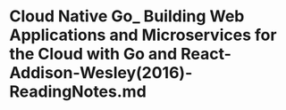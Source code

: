 # Cloud Native Go_ Building Web Applications and Microservices for the Cloud with Go and React-Addison-Wesley(2016)-ReadingNotes.md

## 
## 
## 
## 
## 


